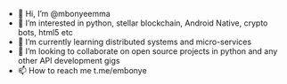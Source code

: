 - 👋 Hi, I’m @mbonyeemma
- 👀 I’m interested in python, stellar blockchain, Android Native, crypto bots, html5 etc
- 🌱 I’m currently learning distributed systems and micro-services
- 💞️ I’m looking to collaborate on open source projects in python and any other API development gigs
- 📫 How to reach me t.me/embonye
